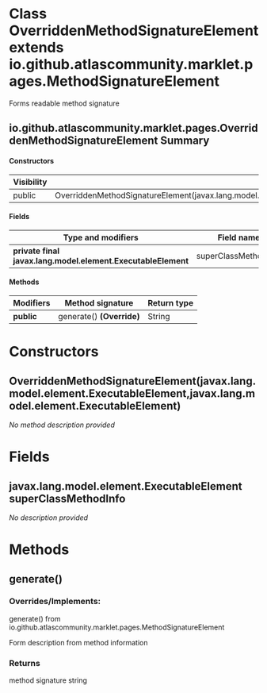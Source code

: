 Class OverriddenMethodSignatureElement extends io.github.atlascommunity.marklet.pages.MethodSignatureElement
============================================================================================================
Forms readable method signature

io.github.atlascommunity.marklet.pages.OverriddenMethodSignatureElement Summary
-------
#### Constructors
| Visibility | Signature                                                                                                               |
| ---------- | ----------------------------------------------------------------------------------------------------------------------- |
| public     | OverriddenMethodSignatureElement(javax.lang.model.element.ExecutableElement,javax.lang.model.element.ExecutableElement) |
#### Fields
| Type and modifiers                                           | Field name           |
| ------------------------------------------------------------ | -------------------- |
| **private final javax.lang.model.element.ExecutableElement** | superClassMethodInfo |
#### Methods
| Modifiers  | Method signature          | Return type |
| ---------- | ------------------------- | ----------- |
| **public** | generate() **(Override)** | String      |

Constructors
============
OverriddenMethodSignatureElement(javax.lang.model.element.ExecutableElement,javax.lang.model.element.ExecutableElement)
-----------------------------------------------------------------------------------------------------------------------
*No method description provided*


Fields
======
javax.lang.model.element.ExecutableElement superClassMethodInfo
---------------------------------------------------------------
*No description provided*


Methods
=======
generate()
----------
### Overrides/Implements:
generate() from io.github.atlascommunity.marklet.pages.MethodSignatureElement

Form description from method information

### Returns

method signature string



